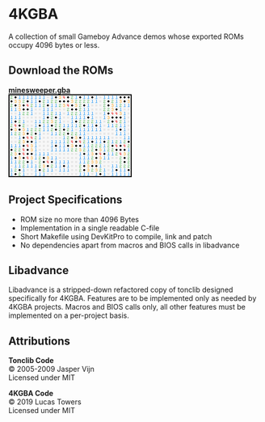 # 4KGBA

A collection of small Gameboy Advance demos whose exported ROMs occupy 4096
bytes or less.

## Download the ROMs

[**minesweeper.gba**][minesweeper release]  
![minesweeper preview](minesweeper/preview.png)

## Project Specifications

- ROM size no more than 4096 Bytes
- Implementation in a single readable C-file
- Short Makefile using DevKitPro to compile, link and patch
- No dependencies apart from macros and BIOS calls in libadvance

## Libadvance

Libadvance is a stripped-down refactored copy of tonclib designed specifically
for 4KGBA. Features are to be implemented only as needed by 4KGBA projects.
Macros and BIOS calls only, all other features must be implemented on a
per-project basis.

## Attributions

**Tonclib Code**  
© 2005-2009 Jasper Vijn  
Licensed under MIT

**4KGBA Code**  
© 2019 Lucas Towers  
Licensed under MIT

[minesweeper release]: https://github.com/luctowers/4kgba/releases/download/v1.0/minesweeper.gba